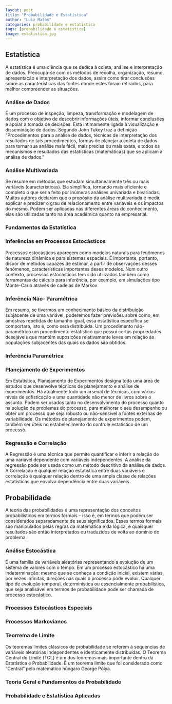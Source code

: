 ```yaml
---
layout: post
title: "Probabilidade e Estatística"
author: "Luiz Matos"
categories: probabilidade e estatistica
tags: [probabilidade e estatistica]
image: estatistica.jpg
---
```

## Estatística

A estatística é uma ciência que se dedica à coleta, análise e interpretação de dados. Preocupa-se com os métodos de recolha, organização, resumo, apresentação e interpretação dos dados, assim como tirar conclusões sobre as características das fontes donde estes foram retirados, para melhor compreender as situações.

### Análise de Dados

É um processo de inspeção, limpeza, transformação e modelagem de dados com o objetivo de descobrir informações úteis, informar conclusões e apoiar a tomada de decisões. Está intimamente ligada à visualização e disseminação de dados.
Segundo John Tukey traz a definição "Procedimentos para a análise de dados, técnicas de interpretação dos resultados de tais procedimentos, formas de planejar a coleta de dados para tornar sua análise mais fácil, mais precisa ou mais exata, e todos os mecanismos e resultados das estatísticas (matemáticas) que se aplicam à análise de dados."

### Análise Multivariada

Se resume em métodos que estudam simultaneamente três ou mais variáveis (características). Ela simplifica, tornando mais eficiente e completo o que seria feito por inúmeras análises univariada e bivariadas. Muitos autores declaram que o propósito da análise multivariada é medir, explicar e predizer o grau de relacionamento entre variáveis e os impactos do mesmo. Podem ser aplicadas nas diferentes áreas do conhecimento, elas são utilizadas tanto na área acadêmica quanto na empresarial. 

### Fundamentos da Estatística



### Inferências em Processos Estocásticos

Processos estocásticos aparecem como modelos naturais para fenômenos de natureza dinâmica e para sistemas espaciais. É importante, portanto, dispor de métodos capazes de estimar, a partir de observações desses fenômenos, características importantes deses modelos. Num outro contexto, processos estocásticos tem sido utilizados também como ferramentas de cálculo para inferência, por exemplo, em simulações tipo Monte-Carlo através de cadeias de Markov

### Inferência Não- Paramétrica

Em resumo, se tivermos um conhecimento básico da distribuição subjacente de uma variável, poderemos fazer previsões sobre como, em amostras repetidas de tamanho igual, essa estatística específica se comportará, isto é, como será distribuída. Um procedimento não-paramétrico um procedimento estatístico que possui certas propriedades desejáveis que mantêm suposições relativamente leves em relação às populações subjacentes das quais os dados são obtidos.

### Inferência Paramétrica

### Planejamento de Experimentos

Em Estatística, Planejamento de Experimentos designa toda uma área de estudos que desenvolve técnicas de planejamento e análise de experimentos. Há atualmente todo um arsenal de técnicas, com vários níveis de sofisticação e uma quantidade não menor de livros sobre o assunto. Podem ser usados tanto no desenvolvimento do processo quanto na solução de problemas do processo, para melhorar o seu desempenho ou obter um processo que seja robusto ou não-sensível a fontes externas de variabilidade.
Os métodos de planejamento de experimentos podem, também ser úteis no estabelecimento do controle estatístico de um processo.

### Regressão e Correlação

A Regressão é uma técnica que permite quantificar e inferir a relação de uma variável dependente com variáveis independentes. A análise da regressão pode ser usada como um método descritivo da análise de dados. A Correlação é qualquer relação estatística entre duas variáveis e correlação é qualquer relação dentro de uma ampla classe de relações estatísticas que envolva dependência entre duas variáveis.

## Probabilidade

A teoria das probabilidades é uma representação dos conceitos probabilísticos em termos formais – isso é, em termos que podem ser considerados separadamente de seus significados. Esses termos formais são manipulados pelas regras da matemática e da lógica, e quaisquer resultados são então interpretados ou traduzidos de volta ao domínio do problema.

### Análise Estocástica

É uma família de variáveis aleatórias representando a evolução de um sistema de valores com o tempo. Em um processo estocástico há uma indeterminação: mesmo que se conheça a condição inicial, existem várias, por vezes infinitas, direções nas quais o processo pode evoluir. Qualquer tipo de evolução temporal, determinística ou essencialmente probabilística, que seja analisável em termos de probabilidade pode ser chamada de processo estocástico.

### Processos Estocásticos Especiais

### Processos Markovianos

### Teorrema de Limite

Os teoremas limites clássicos de probabilidade se referem à sequencias de variáveis aleatórias independentes e identicamente distribuídas. O Teorema Central do Limite (TCL) é um dos teoremas mais importante dentro da Estatística e Probabilidade. É um teorema limite que foi considerado como “Central” pelo matemático húngaro George Pólya.

### Teoria Geral e Fundamentos da Probabilidade

### Probabilidade e Estatística Aplicadas



